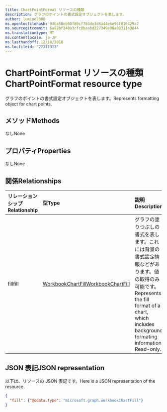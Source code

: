```yaml
---
title: ChartPointFormat リソースの種類
description: グラフのポイントの書式設定オブジェクトを表します。
author: lumine2008
ms.openlocfilehash: 94ba58eb60f80cf704de3d8a44e6e96f010429a7
ms.sourcegitcommit: 6a82bf240a3cfc0baabd227349e08a08311e3d44
ms.translationtype: MT
ms.contentlocale: ja-JP
ms.lasthandoff: 12/18/2018
ms.locfileid: "27311313"
---
```

# <a name="chartpointformat-resource-type"></a><span data-ttu-id="a29cf-103">ChartPointFormat リソースの種類</span><span class="sxs-lookup"><span data-stu-id="a29cf-103">ChartPointFormat resource type</span></span>

<span data-ttu-id="a29cf-104">グラフのポイントの書式設定オブジェクトを表します。</span><span class="sxs-lookup"><span data-stu-id="a29cf-104">Represents formatting object for chart points.</span></span>


## <a name="methods"></a><span data-ttu-id="a29cf-105">メソッド</span><span class="sxs-lookup"><span data-stu-id="a29cf-105">Methods</span></span>
<span data-ttu-id="a29cf-106">なし</span><span class="sxs-lookup"><span data-stu-id="a29cf-106">None</span></span>

## <a name="properties"></a><span data-ttu-id="a29cf-107">プロパティ</span><span class="sxs-lookup"><span data-stu-id="a29cf-107">Properties</span></span>
<span data-ttu-id="a29cf-108">なし</span><span class="sxs-lookup"><span data-stu-id="a29cf-108">None</span></span>

## <a name="relationships"></a><span data-ttu-id="a29cf-109">関係</span><span class="sxs-lookup"><span data-stu-id="a29cf-109">Relationships</span></span>
| <span data-ttu-id="a29cf-110">リレーションシップ</span><span class="sxs-lookup"><span data-stu-id="a29cf-110">Relationship</span></span> | <span data-ttu-id="a29cf-111">型</span><span class="sxs-lookup"><span data-stu-id="a29cf-111">Type</span></span>   |<span data-ttu-id="a29cf-112">説明</span><span class="sxs-lookup"><span data-stu-id="a29cf-112">Description</span></span>|
|:---------------|:--------|:----------|
|<span data-ttu-id="a29cf-113">fill</span><span class="sxs-lookup"><span data-stu-id="a29cf-113">fill</span></span>|[<span data-ttu-id="a29cf-114">WorkbookChartFill</span><span class="sxs-lookup"><span data-stu-id="a29cf-114">WorkbookChartFill</span></span>](chartfill.md)|<span data-ttu-id="a29cf-p101">グラフの塗りつぶしの書式を表します。これには背景の書式設定情報などがあります。値の取得のみ可能です。</span><span class="sxs-lookup"><span data-stu-id="a29cf-p101">Represents the fill format of a chart, which includes background formating information. Read-only.</span></span>|


## <a name="json-representation"></a><span data-ttu-id="a29cf-117">JSON 表記</span><span class="sxs-lookup"><span data-stu-id="a29cf-117">JSON representation</span></span>

<span data-ttu-id="a29cf-118">以下は、リソースの JSON 表記です。</span><span class="sxs-lookup"><span data-stu-id="a29cf-118">Here is a JSON representation of the resource.</span></span>

<!--{
  "blockType": "resource",
  "optionalProperties": [],
  "baseType": "microsoft.graph.entity",
  "@odata.type": "microsoft.graph.workbookChartPointFormat"
}-->

```json
{
  "fill": {"@odata.type": "microsoft.graph.workbookChartFill"}
}
```


<!-- uuid: 8fcb5dbc-d5aa-4681-8e31-b001d5168d79
2015-10-25 14:57:30 UTC -->
<!-- {
  "type": "#page.annotation",
  "description": "ChartPointFormat resource",
  "keywords": "",
  "section": "documentation",
  "tocPath": ""
}-->